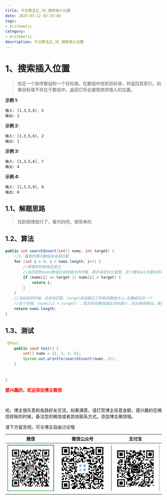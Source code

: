 ```yaml
---
title: 今日算法之_36_搜索插入位置
date: 2020-03-12 03:33:00
tags: 
- Arithmetic
category: 
- Arithmetic
description: 今日算法之_36_搜索插入位置
---
```




# 1、搜索插入位置
> 给定一个排序数组和一个目标值，在数组中找到目标值，并返回其索引。如果目标值不存在于数组中，返回它将会被按顺序插入的位置。     



**示例 1:**

```
输入: [1,3,5,6], 5
输出: 2
```


**示例 2:**

```
输入: [1,3,5,6], 2
输出: 1
```

**示例 3:**

```
输入: [1,3,5,6], 7
输出: 4
```

**示例 4:**

```
输入: [1,3,5,6], 0
输出: 0
```



## 1.1、解题思路 

> 找到规律就行了，看代码吧，很简单的



## 1.2、算法

```java
public int searchInsert(int[] nums, int target) {
    //1、最差的情况数组会全部匹配
    for (int i = 0; i < nums.length; i++) {
        //相等的时候肯定成立
        //当匹配到nums数组比目标值大的时候，表示肯定在它前面，这个数组从i位置向后移动，所以当前i的位置就是目标位置
        if (nums[i] == target || nums[i] > target) {
            return i;
        }
    }
    //当结尾的时候，还没有匹配，target肯定超过了所有的数组大小,在数组往后一个
    //这个时候，(nums[i] < target) ，因为现在数组值比目标值小，还会继续移动。我们只在里面关注下是否到了数组末尾了
    return nums.length;
}
```




## 1.3、测试 

```java
 @Test
    public void test() {
        int[] nums = {1, 3, 5, 6};
        System.out.println(searchInsert(nums, 2));
    }


2
```








  **<font  color="red">感兴趣的，欢迎添加博主微信 </font>**       

​    

哈，博主很乐意和各路好友交流，如果满意，请打赏博主任意金额，感兴趣的在微信转账的时候，备注您的微信或者其他联系方式。添加博主微信哦。    

请下方留言吧。可与博主自由讨论哦   



|微信 | 微信公众号|支付宝|
|:-------:|:-------:|:------:|
| ![微信](https://raw.githubusercontent.com/HealerJean/HealerJean.github.io/master/assets/img/tctip/weixin.jpg)|![微信公众号](https://raw.githubusercontent.com/HealerJean/HealerJean.github.io/master/assets/img/my/qrcode_for_gh_a23c07a2da9e_258.jpg)|![支付宝](https://raw.githubusercontent.com/HealerJean/HealerJean.github.io/master/assets/img/tctip/alpay.jpg) |



<link rel="stylesheet" href="https://unpkg.com/gitalk/dist/gitalk.css">

<script src="https://unpkg.com/gitalk@latest/dist/gitalk.min.js"></script> 
<div id="gitalk-container"></div>    
 <script type="text/javascript">
    var gitalk = new Gitalk({
		clientID: `1d164cd85549874d0e3a`,
		clientSecret: `527c3d223d1e6608953e835b547061037d140355`,
		repo: `HealerJean.github.io`,
		owner: 'HealerJean',
		admin: ['HealerJean'],
		id: '9ME5QCUsyG0ptbB8',
    });
    gitalk.render('gitalk-container');
</script> 

